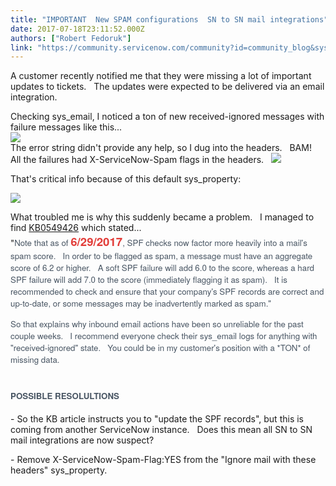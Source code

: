 ```yaml
---
title: "IMPORTANT  New SPAM configurations  SN to SN mail integrations"
date: 2017-07-18T23:11:52.000Z
authors: ["Robert Fedoruk"]
link: "https://community.servicenow.com/community?id=community_blog&sys_id=e04daee5dbd0dbc01dcaf3231f96193e"
---
```

<p>A customer recently notified me that they were missing a lot of important updates to tickets.   The updates were expected to be delivered via an email integration.</p><p>Checking sys_email, I noticed a ton of new received-ignored messages with failure messages like this...<br/><img   class="jive-image" src="f6db7c42dbdcdfc068c1fb651f961965.iix"/><br/>The error string didn't provide any help, so I dug into the headers.   BAM!   All the failures had X-ServiceNow-Spam flags in the headers.   <img   class="image-1 jive-image" src="0ff0e54adbd8d304b322f4621f9619a3.iix" style="max-width: 1200px; max-height: 900px;"/></p><p>That's critical info because of this default sys_property:</p><p><img   class="jive-image" src="336b9486db585304b322f4621f9619ff.iix"/></p><p>What troubled me is why this suddenly became a problem.   I managed to find <a title="i.service-now.com/kb_view.do?sysparm_article=KB0549426" href="https://hi.service-now.com/kb_view.do?sysparm_article=KB0549426">KB0549426</a> which stated...<br/><span style="font-size: 10pt;">"<span style="color: #485563; font-family: SourceSansPro, 'Helvetica Neue', Arial;">Note that as of <span style="color: #e23d39; font-size: 14pt;"><strong>6/29/2017</strong></span>, SPF checks now factor more heavily into a mail's spam score.   In order to be flagged as spam, a message must have an aggregate score of 6.2 or higher.   A soft SPF failure will add 6.0 to the score, whereas a hard SPF failure will add 7.0 to the score (immediately flagging it as spam).   It is recommended to check and ensure that your company's SPF records are correct and up-to-date, or some messages may be inadvertently marked as spam."</span></span></p><p></p><p><span style="color: #485563; font-size: 10pt; font-family: SourceSansPro, 'Helvetica Neue', Arial;">So that explains why inbound email actions have been so unreliable for the past couple weeks.   I recommend everyone check their sys_email logs for anything with "received-ignored" state.   You could be in my customer's position with a *TON* of missing data.</span></p><p></p><h1><span style="color: #485563; font-size: 10pt; font-family: SourceSansPro, 'Helvetica Neue', Arial;">POSSIBLE RESOLULTIONS</span></h1><p>- So the KB article instructs you to "update the SPF records", but this is coming from another ServiceNow instance.   Does this mean all SN to SN mail integrations are now suspect?</p><p>- Remove X-ServiceNow-Spam-Flag:YES from the "Ignore mail with these headers" sys_property.</p>